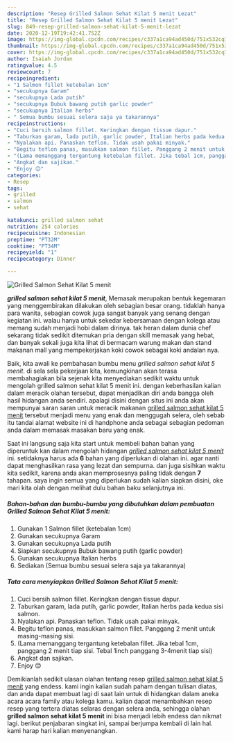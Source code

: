 ```yaml
---
description: "Resep Grilled Salmon Sehat Kilat 5 menit Lezat"
title: "Resep Grilled Salmon Sehat Kilat 5 menit Lezat"
slug: 849-resep-grilled-salmon-sehat-kilat-5-menit-lezat
date: 2020-12-19T19:42:41.752Z
image: https://img-global.cpcdn.com/recipes/c337a1ca94ad450d/751x532cq70/grilled-salmon-sehat-kilat-5-menit-foto-resep-utama.jpg
thumbnail: https://img-global.cpcdn.com/recipes/c337a1ca94ad450d/751x532cq70/grilled-salmon-sehat-kilat-5-menit-foto-resep-utama.jpg
cover: https://img-global.cpcdn.com/recipes/c337a1ca94ad450d/751x532cq70/grilled-salmon-sehat-kilat-5-menit-foto-resep-utama.jpg
author: Isaiah Jordan
ratingvalue: 4.5
reviewcount: 7
recipeingredient:
- "1 Salmon fillet ketebalan 1cm"
- "secukupnya Garam"
- "secukupnya Lada putih"
- "secukupnya Bubuk bawang putih garlic powder"
- "secukupnya Italian herbs"
- " Semua bumbu sesuai selera saja ya takarannya"
recipeinstructions:
- "Cuci bersih salmon fillet. Keringkan dengan tissue dapur."
- "Taburkan garam, lada putih, garlic powder, Italian herbs pada kedua sisi salmon."
- "Nyalakan api. Panaskan teflon. Tidak usah pakai minyak."
- "Begitu teflon panas, masukkan salmon fillet. Panggang 2 menit untuk masing-masing sisi."
- "(Lama memanggang tergantung ketebalan fillet. Jika tebal 1cm, panggang 2 menit tiap sisi. Tebal 1inch panggang 3-4menit tiap sisi)"
- "Angkat dan sajikan."
- "Enjoy 😊"
categories:
- Resep
tags:
- grilled
- salmon
- sehat

katakunci: grilled salmon sehat 
nutrition: 254 calories
recipecuisine: Indonesian
preptime: "PT32M"
cooktime: "PT34M"
recipeyield: "1"
recipecategory: Dinner

---
```



![Grilled Salmon Sehat Kilat 5 menit](https://img-global.cpcdn.com/recipes/c337a1ca94ad450d/751x532cq70/grilled-salmon-sehat-kilat-5-menit-foto-resep-utama.jpg)

<b><i>grilled salmon sehat kilat 5 menit</i></b>, Memasak merupakan bentuk kegemaran yang menggembirakan dilakukan oleh sebagian besar orang. tidaklah hanya para wanita, sebagian cowok juga sangat banyak yang senang dengan kegiatan ini. walau hanya untuk sekedar kebersamaan dengan kolega atau memang sudah menjadi hobi dalam dirinya. tak heran dalam dunia chef sekarang tidak sedikit ditemukan pria dengan skill memasak yang hebat, dan banyak sekali juga kita lihat di bermacam warung makan dan stand makanan mall yang mempekerjakan koki cowok sebagai koki andalan nya.



Baik, kita awali ke pembahasan bumbu menu <i>grilled salmon sehat kilat 5 menit</i>. di sela sela pekerjaan kita, kemungkinan akan terasa membahagiakan bila sejenak kita menyediakan sedikit waktu untuk mengolah grilled salmon sehat kilat 5 menit ini. dengan keberhasilan kalian dalam meracik olahan tersebut, dapat menjadikan diri anda bangga oleh hasil hidangan anda sendiri. apalagi disini dengan situs ini anda akan mempunyai saran saran untuk meracik makanan <u>grilled salmon sehat kilat 5 menit</u> tersebut menjadi menu yang enak dan menggugah selera, oleh sebab itu tandai alamat website ini di handphone anda sebagai sebagian pedoman anda dalam memasak masakan baru yang enak.


Saat ini langsung saja kita start untuk membeli bahan bahan yang diperuntuk kan dalam mengolah hidangan <u><i>grilled salmon sehat kilat 5 menit</i></u> ini. setidaknya harus ada <b>6</b> bahan yang diperlukan di olahan ini. agar nanti dapat menghasilkan rasa yang lezat dan sempurna. dan juga sisihkan waktu kita sedikit, karena anda akan memprosesnya paling tidak dengan <b>7</b> tahapan. saya ingin semua yang diperlukan sudah kalian siapkan disini, oke mari kita olah dengan melihat dulu bahan baku selanjutnya ini.

<!--inarticleads1-->

##### Bahan-bahan dan bumbu-bumbu yang dibutuhkan dalam pembuatan Grilled Salmon Sehat Kilat 5 menit:

1. Gunakan 1 Salmon fillet (ketebalan 1cm)
1. Gunakan secukupnya Garam
1. Gunakan secukupnya Lada putih
1. Siapkan secukupnya Bubuk bawang putih (garlic powder)
1. Gunakan secukupnya Italian herbs
1. Sediakan  (Semua bumbu sesuai selera saja ya takarannya)




<!--inarticleads2-->

##### Tata cara menyiapkan Grilled Salmon Sehat Kilat 5 menit:

1. Cuci bersih salmon fillet. Keringkan dengan tissue dapur.
1. Taburkan garam, lada putih, garlic powder, Italian herbs pada kedua sisi salmon.
1. Nyalakan api. Panaskan teflon. Tidak usah pakai minyak.
1. Begitu teflon panas, masukkan salmon fillet. Panggang 2 menit untuk masing-masing sisi.
1. (Lama memanggang tergantung ketebalan fillet. Jika tebal 1cm, panggang 2 menit tiap sisi. Tebal 1inch panggang 3-4menit tiap sisi)
1. Angkat dan sajikan.
1. Enjoy 😊




Demikianlah sedikit ulasan olahan tentang resep <u>grilled salmon sehat kilat 5 menit</u> yang endess. kami ingin kalian sudah paham dengan tulisan diatas, dan anda dapat membuat lagi di saat lain untuk di hidangkan dalam aneka acara acara family atau kolega kamu. kalian dapat menambahkan resep resep yang tertera diatas selaras dengan selera anda, sehingga olahan <b>grilled salmon sehat kilat 5 menit</b> ini bisa menjadi lebih endess dan nikmat lagi. berikut penjabaran singkat ini, sampai berjumpa kembali di lain hal. kami harap hari kalian menyenangkan.
